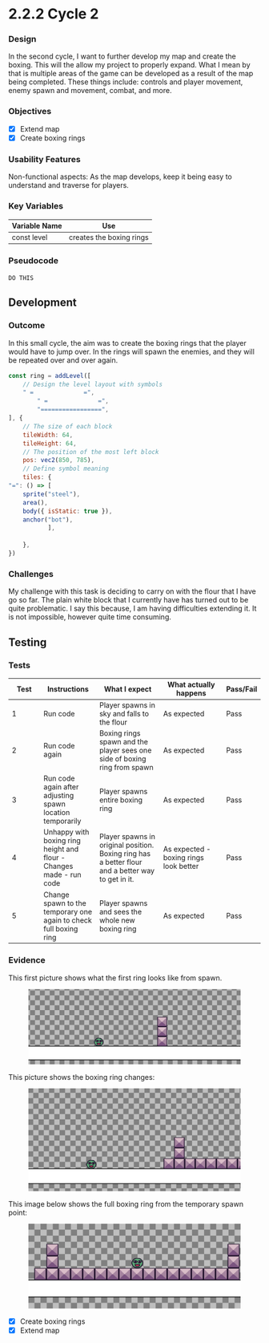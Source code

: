 # 2.2.2 Cycle 2

### Design

In the second cycle, I want to further develop my map and create the boxing. This will the allow my project to properly expand. What I mean by that is multiple areas of the game can be developed as a result of the map being completed. These things include: controls and player movement, enemy spawn and movement, combat, and more.

### Objectives

* [x] Extend map
* [x] Create boxing rings

### Usability Features

Non-functional aspects: As the map develops, keep it being easy to understand and traverse for players.

### Key Variables

| Variable Name | Use                      |
| ------------- | ------------------------ |
| const level   | creates the boxing rings |

### Pseudocode

```
DO THIS
```

## Development

### Outcome

In this small cycle, the aim was to create the boxing rings that the player would have to jump over. In the rings will spawn the enemies, and they will be repeated over and over again.&#x20;

```javascript
const ring = addLevel([
	// Design the level layout with symbols
	" =              =",
        " =              =",
        "=================",
], {
	// The size of each block
	tileWidth: 64,
	tileHeight: 64,
	// The position of the most left block
	pos: vec2(850, 785),
	// Define symbol meaning
	tiles: {
"=": () => [
    sprite("steel"),
    area(),
    body({ isStatic: true }),
    anchor("bot"),
           ],

	},
})
```



### Challenges

My challenge with this task is deciding to carry on with the flour that I have go so far. The plain white block that I currently have has turned out to be quite problematic. I say this because, I am having difficulties extending it. It is not impossible, however quite time consuming.

## Testing

### Tests

<table><thead><tr><th width="87">Test</th><th width="127">Instructions</th><th width="223">What I expect</th><th width="208">What actually happens</th><th>Pass/Fail</th></tr></thead><tbody><tr><td>1</td><td>Run code</td><td>Player spawns in sky and falls to the flour</td><td>As expected</td><td>Pass</td></tr><tr><td>2</td><td>Run code again</td><td>Boxing rings spawn and the player sees one side of boxing ring from spawn</td><td>As expected</td><td>Pass</td></tr><tr><td>3</td><td>Run code again after adjusting spawn location temporarily</td><td>Player spawns entire boxing ring</td><td>As expected</td><td>Pass</td></tr><tr><td>4</td><td>Unhappy with boxing ring height and flour - Changes made - run code</td><td>Player spawns in original position. Boxing ring has a better flour and a better way to get in it.</td><td>As expected - boxing rings look better</td><td>Pass</td></tr><tr><td>5</td><td>Change spawn to the temporary one again to check full boxing ring</td><td>Player spawns and sees the whole new boxing ring</td><td>As expected</td><td>Pass</td></tr></tbody></table>

### Evidence

This first picture shows what the first ring looks like from spawn.

<figure><img src="../.gitbook/assets/image (5) (1).png" alt=""><figcaption></figcaption></figure>

This picture shows the boxing ring changes:

<figure><img src="../.gitbook/assets/image (6) (1).png" alt=""><figcaption></figcaption></figure>

This image below shows the full boxing ring from the temporary spawn point:

<figure><img src="../.gitbook/assets/image (7) (1).png" alt=""><figcaption></figcaption></figure>

* [x] Create boxing rings
* [x] Extend map
